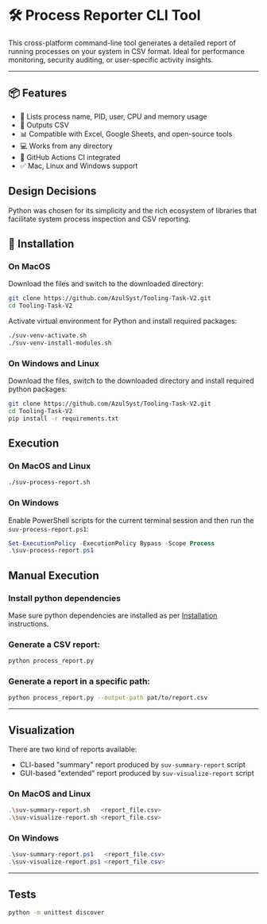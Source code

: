 # 🛠️ Process Reporter CLI Tool

This cross-platform command-line tool generates a detailed report of running processes on your system in CSV format. Ideal for performance monitoring, security auditing, or user-specific activity insights.

---

## 📦 Features

- 🧠 Lists process name, PID, user, CPU and memory usage
- 📄 Outputs CSV
- 📊 Compatible with Excel, Google Sheets, and open-source tools
- 💻 Works from any directory
- 🚀 GitHub Actions CI integrated
- ✅ Mac, Linux and Windows support

## Design Decisions

Python was chosen for its simplicity and the rich ecosystem of libraries that facilitate system process inspection and CSV reporting.

## 🚀 Installation

### On MacOS

Download the files and switch to the downloaded directory:
```bash
git clone https://github.com/AzulSyst/Tooling-Task-V2.git
cd Tooling-Task-V2
```
Activate virtual environment for Python and install required packages:
```bash
./suv-venv-activate.sh
./suv-venv-install-modules.sh
```

### On Windows and Linux

Download the files, switch to the downloaded directory and install required python packages:
```bash
git clone https://github.com/AzulSyst/Tooling-Task-V2.git
cd Tooling-Task-V2
pip install -r requirements.txt
```

## Execution

### On MacOS and Linux

```bash
./suv-process-report.sh
```

### On Windows

Enable PowerShell scripts for the current terminal session and then run the `suv-process-report.ps1`:
```PowerShell
Set-ExecutionPolicy -ExecutionPolicy Bypass -Scope Process
.\suv-process-report.ps1
```

## Manual Execution

### Install python dependencies

Mase sure python dependencies are installed as per [Installation](#Installation) instructions.

### Generate a CSV report:

```bash
python process_report.py
```

### Generate a report in a specific path:

```bash
python process_report.py --output-path pat/to/report.csv
```

---

## Visualization

There are two kind of reports available:
- CLI-based "summary"  report produced by `suv-summary-report` script
- GUI-based "extended" report produced by `suv-visualize-report` script

### On MacOS and Linux

```bash
.\suv-summary-report.sh   <report_file.csv>
.\suv-visualize-report.sh <report_file.csv>
```

### On Windows
```PowerShell
.\suv-summary-report.ps1   <report_file.csv>
.\suv-visualize-report.ps1 <report_file.csv>
```

---

## Tests

```bash
python -m unittest discover
```


